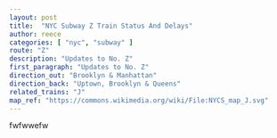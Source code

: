 ```yaml
---
layout: post
title:  "NYC Subway Z Train Status And Delays"
author: reece
categories: [ "nyc", "subway" ]
route: "Z"
description: "Updates to No. Z"
first_paragraph: "Updates to No. Z"
direction_out: "Brooklyn & Manhattan"
direction_back: "Uptown, Brooklyn & Queens"
related_trains: "J"
map_ref: "https://commons.wikimedia.org/wiki/File:NYCS_map_J.svg"
---
```


fwfwwefw
